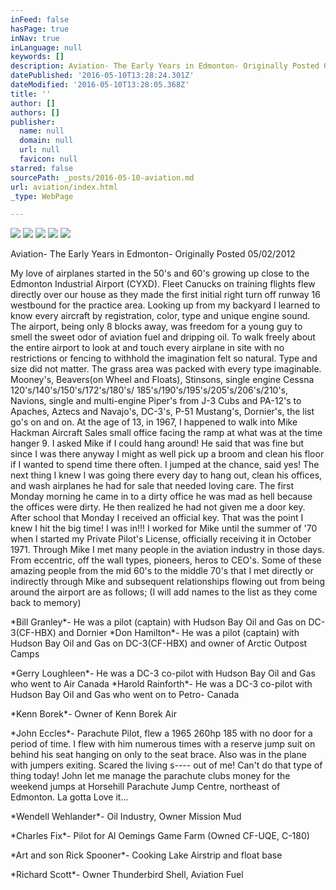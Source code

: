 ```yaml
---
inFeed: false
hasPage: true
inNav: true
inLanguage: null
keywords: []
description: Aviation- The Early Years in Edmonton- Originally Posted 05/02/2012
datePublished: '2016-05-10T13:28:24.301Z'
dateModified: '2016-05-10T13:28:05.368Z'
title: ''
author: []
authors: []
publisher:
  name: null
  domain: null
  url: null
  favicon: null
starred: false
sourcePath: _posts/2016-05-10-aviation.md
url: aviation/index.html
_type: WebPage

---
```

![](https://the-grid-user-content.s3-us-west-2.amazonaws.com/25710835-291b-43f6-a13d-83f08175c60a.jpg)
![](https://the-grid-user-content.s3-us-west-2.amazonaws.com/fbddb699-490a-4232-8566-fed78c2e3232.jpg)
![](https://the-grid-user-content.s3-us-west-2.amazonaws.com/1c49961f-dbd5-4c80-bd7f-db9255bb852e.jpg)
![](https://the-grid-user-content.s3-us-west-2.amazonaws.com/cc5d34b5-a7a3-4078-bbaf-ce99c929b793.jpg)
![](https://the-grid-user-content.s3-us-west-2.amazonaws.com/fc9938b5-76b6-415c-9487-9eacb6d218d4.jpg)

Aviation- The Early Years in Edmonton- Originally Posted 05/02/2012

My love of airplanes started in the 50's and 60's growing up close to the Edmonton Industrial Airport (CYXD). Fleet Canucks on training flights flew directly over our house as they made the first initial right turn off runway 16 westbound for the practice area. Looking up from my backyard I learned to know every aircraft by registration, color, type and unique engine sound. The airport, being only 8 blocks away, was freedom for a young guy to smell the sweet odor of aviation fuel and dripping oil. To walk freely about the entire airport to look at and touch every airplane in site with no restrictions or fencing to withhold the imagination felt so natural. Type and size did not matter. The grass area was packed with every type imaginable. Mooney's, Beavers(on Wheel and Floats), Stinsons, single engine Cessna 120's/140's/150's/172's/180's/ 185's/190's/195's/205's/206's/210's, Navions, single and multi-engine Piper's from J-3 Cubs and PA-12's to Apaches, Aztecs and Navajo's, DC-3's, P-51 Mustang's, Dornier's, the list go's on and on. At the age of 13, in 1967, I happened to walk into Mike Hackman Aircraft Sales small office facing the ramp at what was at the time hanger 9\. I asked Mike if I could hang around! He said that was fine but since I was there anyway I might as well pick up a broom and clean his floor if I wanted to spend time there often. I jumped at the chance, said yes! The next thing I knew I was going there every day to hang out, clean his offices, and wash airplanes he had for sale that needed loving care. The first Monday morning he came in to a dirty office he was mad as hell because the offices were dirty. He then realized he had not given me a door key. After school that Monday I received an official key. That was the point I knew I hit the big time! I was in!!! I worked for Mike until the summer of '70 when I started my Private Pilot's License, officially receiving it in October 1971\. Through Mike I met many people in the aviation industry in those days. From eccentric, off the wall types, pioneers, heros to CEO's. Some of these amazing people from the mid 60's to the middle 70's that I met directly or indirectly through Mike and subsequent relationships flowing out from being around the airport are as follows; (I will add names to the list as they come back to memory)

\*Bill Granley\*- He was a pilot (captain) with Hudson Bay Oil and Gas on DC-3(CF-HBX) and Dornier \*Don Hamilton\*- He was a pilot (captain) with Hudson Bay Oil and Gas on DC-3(CF-HBX) and owner of Arctic Outpost Camps 

\*Gerry Loughleen\*- He was a DC-3 co-pilot with Hudson Bay Oil and Gas who went to Air Canada \*Harold Rainforth\*- He was a DC-3 co-pilot with Hudson Bay Oil and Gas who went on to Petro- Canada 

\*Kenn Borek\*- Owner of Kenn Borek Air

\*John Eccles\*- Parachute Pilot, flew a 1965 260hp 185 with no door for a period of time. I flew with him numerous times with a reserve jump suit on behind his seat hanging on only to the seat brace. Also was in the plane with jumpers exiting. Scared the living s---- out of me! Can't do that type of thing today! John let me manage the parachute clubs money for the weekend jumps at Horsehill Parachute Jump Centre, northeast of Edmonton. La gotta Love it...

\*Wendell Wehlander\*- Oil Industry, Owner Mission Mud

\*Charles Fix\*- Pilot for Al Oemings Game Farm (Owned CF-UQE, C-180)

\*Art and son Rick Spooner\*- Cooking Lake Airstrip and float base 

\*Richard Scott\*- Owner Thunderbird Shell, Aviation Fuel